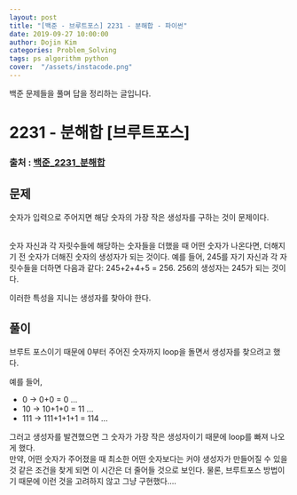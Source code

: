 ```yaml
---
layout: post
title: "[백준 - 브루트포스] 2231 - 분해합 - 파이썬"
date: 2019-09-27 10:00:00
author: Dojin Kim
categories: Problem_Solving
tags: ps algorithm python
cover:  "/assets/instacode.png"
---
```

백준 문제들을 풀며 답을 정리하는 글입니다.

# 2231 - 분해합 [브루트포스]

### 출처 : <a href="https://www.acmicpc.net/problem/2231">백준_2231_분해합</a>

## 문제
숫자가 입력으로 주어지면 해당 숫자의 가장 작은 생성자를 구하는 것이 문제이다. <br/><br/>

숫자 자신과 각 자릿수들에 해당하는 숫자들을 더했을 때 어떤 숫자가 나온다면, 더해지기 전 숫자가 더해진 숫자의 생성자가 되는 것이다. 예를 들어, 245를 자기 자신과 각 자릿수들을 더하면 다음과 같다: 245+2+4+5 = 256. 256의 생성자는 245가 되는 것이다. <br/>

이러한 특성을 지니는 생성자를 찾아야 한다.

## 풀이
브루트 포스이기 때문에 0부터 주어진 숫자까지 loop을 돌면서 생성자를 찾으려고 했다.

예를 들어, 
- 0 -> 0+0 = 0
...
- 10 -> 10+1+0 = 11
...
- 111 -> 111+1+1+1 = 114
...

그러고 생성자를 발견했으면 그 숫자가 가장 작은 생성자이기 때문에 loop를 빠져 나오게 했다.
<br/>
만약, 어떤 숫자가 주어졌을 때 최소한 어떤 숫자보다는 커야 생성자가 만들어질 수 있을 것 같은 조건을 찾게 되면 이 시간은 더 줄어들 것으로 보인다. 물론, 브루트포스 방법이기 때문에 이런 것을 고려하지 않고 그냥 구현했다....

<script src="https://gist.github.com/dojinkimm/85315ab915c501b9fa3b2c30c193d19e.js"></script>